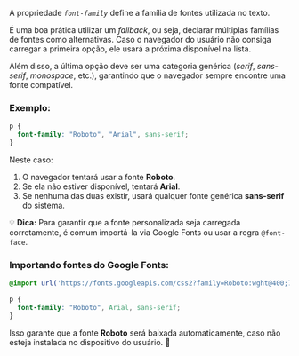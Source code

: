 A propriedade *`font-family`* define a família de fontes utilizada no texto.

É uma boa prática utilizar um _fallback_, ou seja, declarar múltiplas famílias de fontes como alternativas. Caso o navegador do usuário não consiga carregar a primeira opção, ele usará a próxima disponível na lista.

Além disso, a última opção deve ser uma categoria genérica (_serif_, _sans-serif_, _monospace_, etc.), garantindo que o navegador sempre encontre uma fonte compatível.

### **Exemplo:**

```css
p {
  font-family: "Roboto", "Arial", sans-serif;
}
```

Neste caso:

1. O navegador tentará usar a fonte **Roboto**.
2. Se ela não estiver disponível, tentará **Arial**.
3. Se nenhuma das duas existir, usará qualquer fonte genérica **sans-serif** do sistema.

💡 **Dica:** Para garantir que a fonte personalizada seja carregada corretamente, é comum importá-la via Google Fonts ou usar a regra `@font-face`.

### **Importando fontes do Google Fonts:**

```css
@import url('https://fonts.googleapis.com/css2?family=Roboto:wght@400;700&display=swap');

p {
  font-family: "Roboto", Arial, sans-serif;
}
```

Isso garante que a fonte **Roboto** será baixada automaticamente, caso não esteja instalada no dispositivo do usuário. 🚀